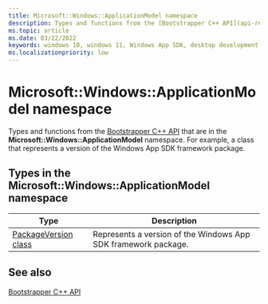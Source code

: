 ```yaml
---
title: Microsoft::Windows::ApplicationModel namespace
description: Types and functions from the [Bootstrapper C++ API](api-reference/bootstrapper-cpp-api/index.md) that are in the **Microsoft::Windows::ApplicationModel** namespace.
ms.topic: article
ms.date: 03/22/2022
keywords: windows 10, windows 11, Windows App SDK, desktop development, app sdk, bootstrapper, bootstrapper api
ms.localizationpriority: low
---
```


# Microsoft::Windows::ApplicationModel namespace

Types and functions from the [Bootstrapper C++ API](../index.md) that are in the **Microsoft::Windows::ApplicationModel** namespace. For example, a class that represents a version of the Windows App SDK framework package.

## Types in the Microsoft::Windows::ApplicationModel namespace

| Type | Description |
| - | - |
| [PackageVersion class](microsoft.windows.applicationmodel.packageversion.md) | Represents a version of the Windows App SDK framework package. |

## See also 

[Bootstrapper C++ API](../index.md)
